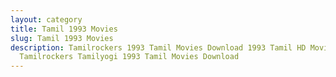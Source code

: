 ```yaml
---
layout: category
title: Tamil 1993 Movies
slug: Tamil 1993 Movies
description: Tamilrockers 1993 Tamil Movies Download 1993 Tamil HD Movies in
  Tamilrockers Tamilyogi 1993 Tamil Movies Download
---
```

